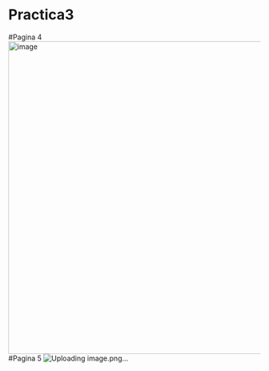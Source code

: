 # Practica3
#<ing>Pagina 4</ing>
<img width="1362" height="623" alt="image" src="https://github.com/user-attachments/assets/183cde24-5cd1-41ed-8953-a2d2047c8be9" />
#<ing>Pagina 5</ing>
![Uploading image.png…]()

